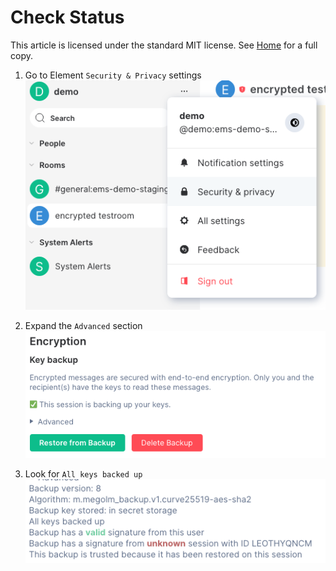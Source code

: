 # Check Status

This article is licensed under the standard MIT license. See [Home](index.md) for a full copy.

1. Go to Element `Security & Privacy` settings   
![](images/Screen%20Shot%202020-07-30%20at%203.02.07%20PM.png)

1. Expand the `Advanced` section   
![](images/Screen%20Shot%202020-09-17%20at%205.12.57%20PM.png)

1. Look for `All keys backed up`   
![](images/Screen%20Shot%202020-09-17%20at%205.14.42%20PM.png)
